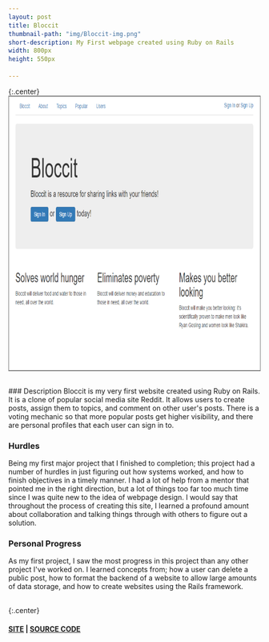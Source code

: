 ```yaml
---
layout: post
title: Bloccit
thumbnail-path: "img/Bloccit-img.png"
short-description: My First webpage created using Ruby on Rails
width: 800px
height: 550px

---
```


{:.center}
<img src="/img/Bloccit-img.png" alt="Bloccit" align="middle" width="800px" height="550px"/>

<br />
### Description
Bloccit is my very first website created using Ruby on Rails. It is a clone of popular social media site Reddit. It allows users to create posts, assign them to topics, and comment on other user's posts. There is a voting mechanic so that more popular posts get higher visibility, and there are personal profiles that each user can sign in to.

### Hurdles
Being my first major project that I finished to completion; this project had a number of hurdles in just figuring out how systems worked, and how to finish objectives in a timely manner. I had a lot of help from a mentor that pointed me in the right direction, but a lot of things too far too much time since I was quite new to the idea of webpage design. I would say that throughout the process of creating this site, I learned a profound amount about collaboration and talking things through with others to figure out a solution.

### Personal Progress
As my first project, I saw the most progress in this project than any other project I've worked on. I learned concepts from; how a user can delete a public post, how to format the backend of a website to allow large amounts of data storage, and how to create websites using the Rails framework.
<br /><br />

{:.center}
#### [SITE](https://fosterk-bloccit.herokuapp.com) | [SOURCE CODE](https://github.com/FosterKizer/Bloccit)